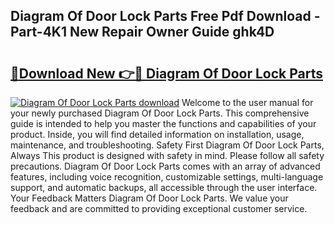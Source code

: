 ## Diagram Of Door Lock Parts Free Pdf Download - Part-4K1 New Repair Owner Guide ghk4D

# <h2><a href="http://dfuncyg.blite.top/?on=Diagram+Of+Door+Lock+Parts">🔗Download New 👉🔴 Diagram Of Door Lock Parts</a></h2>

[![Diagram Of Door Lock Parts download](https://i.imgur.com/lujVjoI.png)](http://dfuncyg.blite.top/?on=Diagram+Of+Door+Lock+Parts)
Welcome to the user manual for your newly purchased Diagram Of Door Lock Parts. This comprehensive guide is intended to help you master the functions and capabilities of your product. Inside, you will find detailed information on installation, usage, maintenance, and troubleshooting. Safety First Diagram Of Door Lock Parts, Always This product is designed with safety in mind. Please follow all safety precautions. Diagram Of Door Lock Parts comes with an array of advanced features, including voice recognition, customizable settings, multi-language support, and automatic backups, all accessible through the user interface. Your Feedback Matters Diagram Of Door Lock Parts. We value your feedback and are committed to providing exceptional customer service.
